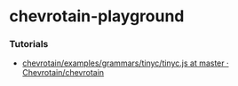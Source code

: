 chevrotain-playground
=====================
### Tutorials
- [chevrotain/examples/grammars/tinyc/tinyc.js at master · Chevrotain/chevrotain](https://github.com/Chevrotain/chevrotain/blob/master/examples/grammars/tinyc/tinyc.js)
